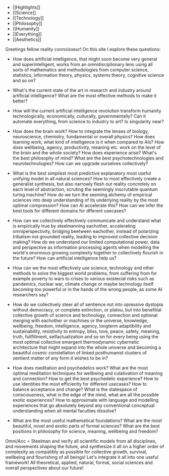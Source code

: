 - [[Highlights]]
- [[Science]]
- [[Technology]]
- [[Philosophy]] 
- [[Humanity]]
- [[Everything]]
- [[Aesthetics]]                                                                                                                                                                                                                    

Greetings fellow reality connoisseur! On this site I explore these questions:

- How does artificial intelligence, that might soon become very general and superintelligent, works from an omnidisciplionary lens using all sorts of mathematics and methodologies from computer science, statistics, information theory, physics, systems theory, cognitive science and so on?

- What's the current state of the art in research and industry around artificial intelligence? What are the most effective methods to make it better?

- How will the current artificial intelligence revolution transform humanity technologically, economically, culturally, governmentally? Can it automate everything, from science to industry to art? Is singularity near?

  

- How does the brain work? How to integrate the lenses of biology, neuroscience, chemistry, fundamental or overall physics? How does learning work, what kind of intelligence is it when compared to AIs? How does wellbeing, agency, productivity, meaning etc. work on the level of the brain and the whole society? How does experience arise? What's the best philosophy of mind? What are the best psychotechnologies and neurotechnologies? How can we upgrade ourselves collectively?

  

- What is the best simpliest most predictive explanatory most useful unifying model in all natural sciences? How to most effectively create a generalist synthesis, but also narrowly flesh out reality concretely on each level of abstraction, scruting the seemingly inscrutable quantum turing machine? How do we turn the seeming alchemy of empirical sciences into deep understanding of its underlying reality by the most optimal compression? How can AI accelerate this? How can we infer the best tools for different domains for dfferent usecases?

  

- How can we collectively effectively communicate and understand what is empirically true by steelmanning eachother, accelerating omniperspectivity, bridging beetween eachother, instead of polarizing tribalism not grounded reality, leading to improved collective decision making? How do we understand our limited computational power, data and perspective as information processing agents when modelling the world's enormous growing complexity together to collectively flourish in the future? How can artificial intelligence help us?

  

- How can we the most effectively use science, technology and other methods to solve the biggest world problems, from suffering from for example poverty to wars to crises to various existecial risks such as pandemics, nuclear war, climate change or maybe technology itself becoming too powerful or in the hands of the wrong people, as some AI researchers say?

- How do we collectively steer all of sentience not into opressive dystopia without democracy, or complete extinction, or platou, but into benefitial collective growth of science and technology, connection and optional merging with eachother or machines or the universe, knowledge, wellbeing, freedom, intelligence, agency, longterm adaptibility and sustainability, resistivity to entropy, bliss, love, peace, safety, meaning, truth, fullfillment, selfactualization and so on for every being using the most optimal collective emergent thermodynamic cybernetic architecture that might expand into the whole universe and becoming a beautiful cosmic constellation of linked posthumanist clusters of sentient matter of any form it wishes to be in?

  

- How does meditation and psychedelics work? What are the most optimal meditation techniques for wellbeing and culativation of meaning and connection? How to get the best psychedelic experience? How to use identities the most efficiently for different usecases? How to balance acceptance and change? What is the statespace of consciousness, what is the edge of the mind, what are all the possible exotic experiences? How to approximate with language and modelling experiences that go absolutely beyond any conventional conceptual understanding when all mental faculties dissolve?

  

- What are the most useful mathematical foundations? What are the most beautiful, novel and exotic parts of formal sciences? What are the best positions in philosophy for science, meaning, wellbeing and freedom?

  

Omni/Acc = Steelman and verify all scientific models from all disciplines, and movements shaping the future, and synthesize it all on a higher order of complexity as compatibly as possible for collective growth, survival, wellbeing and flourishing of all beings! Let's integrate it all into one useful framework! All theoretical, applied, natural, formal, social sciences and overall perspectives about our future!
